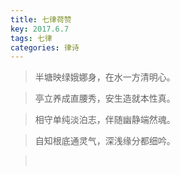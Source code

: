 ```yaml
---
title: 七律荷赞
key: 2017.6.7
tags: 七律
categories: 律诗
---
```


<blockquote class="blockquote-center">半塘映绿娥娜身，在水一方清明心。
</blockquote>
<blockquote class="blockquote-center">亭立养成直腰秀，安生造就本性真。
</blockquote>
<blockquote class="blockquote-center">相守单纯淡泊志，伴随幽静端然魂。
</blockquote>
<blockquote class="blockquote-center">自知根底通灵气，深浅缘分都细吟。
</blockquote>
<blockquote class="blockquote-center"></br>
</blockquote>
